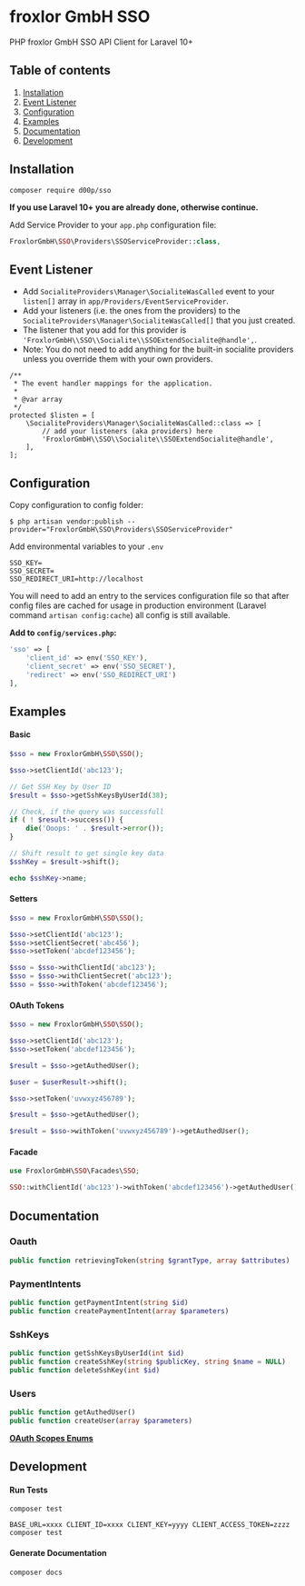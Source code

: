 # froxlor GmbH SSO

PHP froxlor GmbH SSO API Client for Laravel 10+

## Table of contents

1. [Installation](#installation)
2. [Event Listener](#event-listener)
3. [Configuration](#configuration)
4. [Examples](#examples)
5. [Documentation](#documentation)
6. [Development](#Development)

## Installation

```
composer require d00p/sso
```

**If you use Laravel 10+ you are already done, otherwise continue.**

Add Service Provider to your `app.php` configuration file:

```php
FroxlorGmbH\SSO\Providers\SSOServiceProvider::class,
```

## Event Listener

- Add `SocialiteProviders\Manager\SocialiteWasCalled` event to your `listen[]` array in `app/Providers/EventServiceProvider`.
- Add your listeners (i.e. the ones from the providers) to the `SocialiteProviders\Manager\SocialiteWasCalled[]` that you just created.
- The listener that you add for this provider is `'FroxlorGmbH\\SSO\\Socialite\\SSOExtendSocialite@handle',`.
- Note: You do not need to add anything for the built-in socialite providers unless you override them with your own providers.


```
/**
 * The event handler mappings for the application.
 *
 * @var array
 */
protected $listen = [
    \SocialiteProviders\Manager\SocialiteWasCalled::class => [
        // add your listeners (aka providers) here
        'FroxlorGmbH\\SSO\\Socialite\\SSOExtendSocialite@handle',
    ],
];
```

## Configuration

Copy configuration to config folder:

```
$ php artisan vendor:publish --provider="FroxlorGmbH\SSO\Providers\SSOServiceProvider"
```

Add environmental variables to your `.env`

```
SSO_KEY=
SSO_SECRET=
SSO_REDIRECT_URI=http://localhost
```

You will need to add an entry to the services configuration file so that after config files are cached for usage in production environment (Laravel command `artisan config:cache`) all config is still available.

**Add to `config/services.php`:**

```php
'sso' => [
    'client_id' => env('SSO_KEY'),
    'client_secret' => env('SSO_SECRET'),
    'redirect' => env('SSO_REDIRECT_URI')
],
```

## Examples

#### Basic

```php
$sso = new FroxlorGmbH\SSO\SSO();

$sso->setClientId('abc123');

// Get SSH Key by User ID
$result = $sso->getSshKeysByUserId(38);

// Check, if the query was successfull
if ( ! $result->success()) {
    die('Ooops: ' . $result->error());
}

// Shift result to get single key data
$sshKey = $result->shift();

echo $sshKey->name;
```

#### Setters

```php
$sso = new FroxlorGmbH\SSO\SSO();

$sso->setClientId('abc123');
$sso->setClientSecret('abc456');
$sso->setToken('abcdef123456');

$sso = $sso->withClientId('abc123');
$sso = $sso->withClientSecret('abc123');
$sso = $sso->withToken('abcdef123456');
```

#### OAuth Tokens

```php
$sso = new FroxlorGmbH\SSO\SSO();

$sso->setClientId('abc123');
$sso->setToken('abcdef123456');

$result = $sso->getAuthedUser();

$user = $userResult->shift();
```

```php
$sso->setToken('uvwxyz456789');

$result = $sso->getAuthedUser();
```

```php
$result = $sso->withToken('uvwxyz456789')->getAuthedUser();
```

#### Facade

```php
use FroxlorGmbH\SSO\Facades\SSO;

SSO::withClientId('abc123')->withToken('abcdef123456')->getAuthedUser();
```

## Documentation

### Oauth

```php
public function retrievingToken(string $grantType, array $attributes)
```

### PaymentIntents

```php
public function getPaymentIntent(string $id)
public function createPaymentIntent(array $parameters)
```

### SshKeys

```php
public function getSshKeysByUserId(int $id)
public function createSshKey(string $publicKey, string $name = NULL)
public function deleteSshKey(int $id)
```

### Users

```php
public function getAuthedUser()
public function createUser(array $parameters)
```

[**OAuth Scopes Enums**](https://github.com/d00p/sso/blob/main/src/Enums/Scope.php)

## Development

#### Run Tests

```shell
composer test
```

```shell
BASE_URL=xxxx CLIENT_ID=xxxx CLIENT_KEY=yyyy CLIENT_ACCESS_TOKEN=zzzz composer test
```

#### Generate Documentation

```shell
composer docs
```

